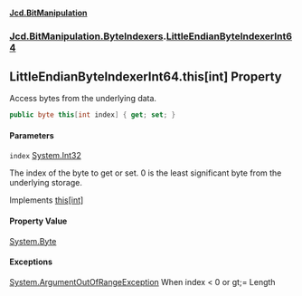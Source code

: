 #### [Jcd.BitManipulation](index.md 'index')

### [Jcd.BitManipulation.ByteIndexers](Jcd.BitManipulation.ByteIndexers.md 'Jcd.BitManipulation.ByteIndexers').[LittleEndianByteIndexerInt64](Jcd.BitManipulation.ByteIndexers.LittleEndianByteIndexerInt64.md 'Jcd.BitManipulation.ByteIndexers.LittleEndianByteIndexerInt64')

## LittleEndianByteIndexerInt64.this[int] Property

Access bytes from the underlying data.

```csharp
public byte this[int index] { get; set; }
```

#### Parameters

<a name='Jcd.BitManipulation.ByteIndexers.LittleEndianByteIndexerInt64.this[int].index'></a>

`index` [System.Int32](https://docs.microsoft.com/en-us/dotnet/api/System.Int32 'System.Int32')

The index of the byte to get or set. 0 is the least significant byte from the underlying storage.

Implements [this[int]](Jcd.BitManipulation.ByteIndexers.IByteIndexer.this[int].md 'Jcd.BitManipulation.ByteIndexers.IByteIndexer.this[int]')

#### Property Value

[System.Byte](https://docs.microsoft.com/en-us/dotnet/api/System.Byte 'System.Byte')

#### Exceptions

[System.ArgumentOutOfRangeException](https://docs.microsoft.com/en-us/dotnet/api/System.ArgumentOutOfRangeException 'System.ArgumentOutOfRangeException')
When index < 0 or gt;= Length